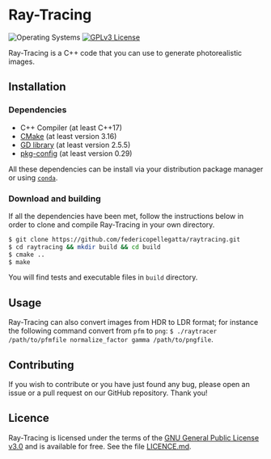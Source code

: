 # Ray-Tracing
![Operating Systems](https://img.shields.io/badge/OS-Linux%20%7C%20MacOS-lightgrey)
[![GPLv3 License](https://img.shields.io/badge/License-GPL%20v3-yellow.svg)](https://www.gnu.org/licenses/gpl-3.0.html)

Ray-Tracing is a C++ code that you can use to generate photorealistic images.

## Installation
### Dependencies
   - C++ Compiler (at least C++17)
   - [CMake](https://cmake.org/) (at least version 3.16)
   - [GD library](https://libgd.github.io/) (at least version 2.5.5)
   - [pkg-config](https://www.freedesktop.org/wiki/Software/pkg-config/) (at least version 0.29)

All these dependencies can be install via your distribution package manager or using [`conda`](https://docs.conda.io/en/latest/). 
  
### Download and building
If all the dependencies have been met, follow the instructions below in order to clone and compile Ray-Tracing in your own directory.
```sh
$ git clone https://github.com/federicopellegatta/raytracing.git
$ cd raytracing && mkdir build && cd build
$ cmake ..
$ make
```
You will find tests and executable files in `build` directory. 

## Usage
Ray-Tracing can also convert images from HDR to LDR format; for instance the following command convert from `pfm` to `png`: `$ ./raytracer /path/to/pfmfile normalize_factor gamma /path/to/pngfile`.
   
      

## Contributing
If you wish to contribute or you have just found any bug, please open an issue or a pull request on our GitHub repository. Thank you!

## Licence
Ray-Tracing is licensed under the terms of the [GNU General Public License v3.0](https://www.gnu.org/licenses/gpl-3.0.html) and is available for free. See the file [LICENCE.md](https://github.com/federicopellegatta/raytracing/blob/master/LICENCE.md).
